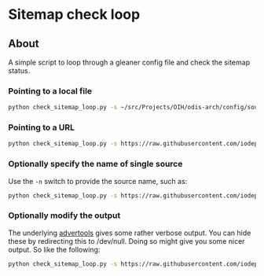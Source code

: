# Sitemap check loop

## About

A simple script to loop through a gleaner config file and check the sitemap
status.


### Pointing to a local file


```bash
python check_sitemap_loop.py -s ~/src/Projects/OIH/odis-arch/config/sources.yaml
```

### Pointing to a URL


```bash
python check_sitemap_loop.py -s https://raw.githubusercontent.com/iodepo/odis-arch/master/config/sources.yaml
```

### Optionally specify the name of single source

Use the `-n` switch to provide the source name, such as:


```bash
python check_sitemap_loop.py -s https://raw.githubusercontent.com/iodepo/odis-arch/master/config/sources.yaml -n cioos
```

### Optionally modify the output

The underlying [advertools](https://advertools.readthedocs.io/en/master/index.html) gives 
some rather verbose output.  You can hide these by redirecting this to /dev/null.
Doing so might give you some nicer output.  So like the following:

```bash
python check_sitemap_loop.py -s https://raw.githubusercontent.com/iodepo/odis-arch/master/config/sources.yaml  2> /dev/null
```

